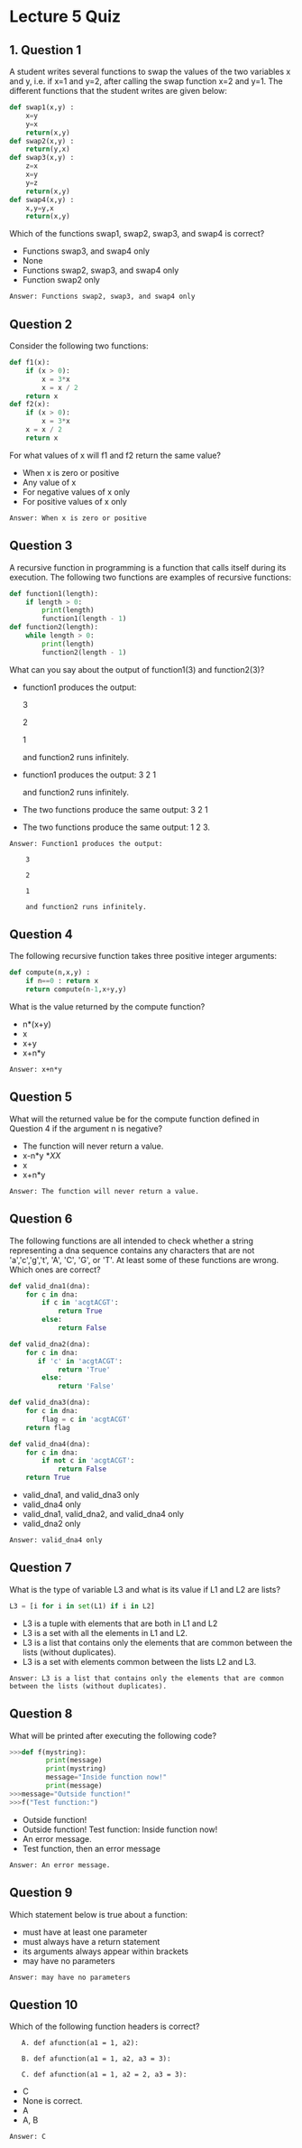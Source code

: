 # Lecture 5 Quiz

## 1. Question 1
A student writes several functions to swap the values of the two variables x and y, i.e. if x=1 and y=2, after 
calling the swap function x=2 and y=1. The different functions that the student writes are given below:
```Python
def swap1(x,y) :
    x=y
    y=x
    return(x,y)
def swap2(x,y) :
    return(y,x)
def swap3(x,y) :
    z=x
    x=y
    y=z
    return(x,y)
def swap4(x,y) :
    x,y=y,x
    return(x,y)
```    
Which of the functions swap1, swap2, swap3, and swap4 is correct?
* Functions swap3, and swap4 only
* None
* Functions swap2, swap3, and swap4 only
* Function swap2 only
```
Answer: Functions swap2, swap3, and swap4 only
```

## Question 2
Consider the following two functions:
```Python
def f1(x):
    if (x > 0):
        x = 3*x 
        x = x / 2
    return x
def f2(x):
    if (x > 0):
        x = 3*x
    x = x / 2
    return x
```
For what values of x will f1 and f2 return the same value?
* When x is zero or positive
* Any value of x
* For negative values of x only
* For positive values of x only
```
Answer: When x is zero or positive
```

## Question 3
A recursive function in programming is a function that calls itself during its execution. The following two functions are examples of recursive functions:
```Python
def function1(length):
    if length > 0:
        print(length)
        function1(length - 1)
def function2(length):
    while length > 0:
        print(length)
        function2(length - 1)
```
What can you say about the output of function1(3) and function2(3)?
* function1 produces the output: 

    3 
    
    2
    
    1
    
    and function2 runs infinitely.
* function1 produces the output: 3 2 1

    and function2 runs infinitely.
* The two functions produce the same output: 3 2 1
* The two functions produce the same output: 1 2 3.
```
Answer: Function1 produces the output: 

    3 
    
    2
    
    1
    
    and function2 runs infinitely.
```

## Question 4
The following recursive function takes three positive integer arguments:
```Python
def compute(n,x,y) :
    if n==0 : return x
    return compute(n-1,x+y,y)
```
What is the value returned by the compute function?
* n*(x+y)
* x
* x+y
* x+n*y
```
Answer: x+n*y
```

## Question 5
What will the returned value be for the compute function defined in Question 4 if the argument n is negative?
* The function will never return a value.
* x-n*y **XX*
* x
* x+n*y
```
Answer: The function will never return a value.
```

## Question 6
The following functions are all intended to check whether a string representing a dna sequence contains any characters 
that are not 'a','c','g','t', 'A', 'C', 'G', or 'T'. At least some of these functions are wrong. Which ones are correct?
```Python
def valid_dna1(dna):
    for c in dna:
        if c in 'acgtACGT':
            return True
        else:
            return False
```
```Python 
def valid_dna2(dna):
    for c in dna:
       if 'c' in 'acgtACGT':
            return 'True'
        else:
            return 'False'
```
```Python
def valid_dna3(dna):
    for c in dna:
        flag = c in 'acgtACGT'
    return flag
```
```Python
def valid_dna4(dna):
    for c in dna:
        if not c in 'acgtACGT':
            return False
    return True
```
* valid_dna1, and valid_dna3 only
* valid_dna4 only
* valid_dna1, valid_dna2, and valid_dna4 only
* valid_dna2 only
```
Answer: valid_dna4 only
```

## Question 7
What is the type of variable L3 and what is its value if L1 and L2 are lists?
```Python
L3 = [i for i in set(L1) if i in L2]
```
* L3 is a tuple with elements that are both in L1 and L2
* L3 is a set with all the elements in L1 and L2.
* L3 is a list that contains only the elements that are common between the lists (without duplicates).
* L3 is a set with elements common between the lists L2 and L3.
```
Answer: L3 is a list that contains only the elements that are common between the lists (without duplicates).
```

## Question 8
What will be printed after executing the following code?
```Python
>>>def f(mystring):
         print(message)
         print(mystring)
         message="Inside function now!"
         print(message)
>>>message="Outside function!"
>>>f("Test function:")
```
*   Outside function!
*   Outside function!
    Test function:
    Inside function now!
*   An error message.
*   Test function, then an error message
```
Answer: An error message.
```

## Question 9
Which statement below is true about a function:
* must have at least one parameter
* must always have a return statement
* its arguments always appear within brackets
* may have no parameters
```
Answer: may have no parameters
```

## Question 10
Which of the following function headers is correct?
```
   A. def afunction(a1 = 1, a2):

   B. def afunction(a1 = 1, a2, a3 = 3):

   C. def afunction(a1 = 1, a2 = 2, a3 = 3):
```   
* C
* None is correct.
* A
* A, B
```
Answer: C
```
